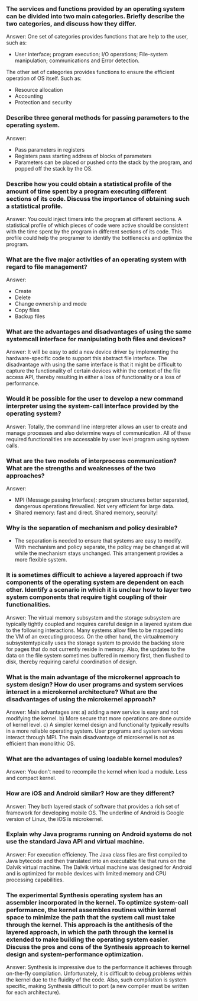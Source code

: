 ### The services and functions provided by an operating system can be divided into two main categories. Briefly describe the two categories, and discuss how they differ.
Answer: One set of categories provides functions that are help to the user, such as:
* User interface; program execution; I/O operations; File-system manipulation; communications and Error detection.

The other set of categories provides functions to ensure the efficient operation of OS itself. Such as:
* Resource allocation
* Accounting
* Protection and security

### Describe three general methods for passing parameters to the operating system.
Answer:
* Pass parameters in registers
* Registers pass starting address of blocks of parameters
* Parameters can be placed or pushed onto the stack by the program, and popped off the stack by the OS.

### Describe how you could obtain a statistical profile of the amount of time spent by a program executing different sections of its code. Discuss the importance of obtaining such a statistical profile.
Answer: You could inject timers into the program at different sections. A statistical profile of which pieces of code were active should be consistent with the time spent by the program in different sections of its code. This profile could help the programer to identify the bottlenecks and optimize the program.

### What are the five major activities of an operating system with regard to file management?
Answer:
* Create
* Delete
* Change ownership and mode
* Copy files
* Backup files

### What are the advantages and disadvantages of using the same systemcall interface for manipulating both files and devices?
Answer: It will be easy to add a new device driver by implementing the hardware-specific code to support this abstract file interface. The disadvantage with using the same interface is that it might be difficult to capture the functionality of certain devices within the context of the file access API, thereby resulting in either a loss of functionality or a loss of performance. 

### Would it be possible for the user to develop a new command interpreter using the system-call interface provided by the operating system?
Answer: Totally, the command line interpreter allows an user to create and manage processes and also determine ways of communication. All of these required functionalities are accessable by user level program using system calls.

### What are the two models of interprocess communication? What are the strengths and weaknesses of the two approaches?
Answer:
* MPI (Message passing Interface):  program structures better separated, dangerous operations firewalled. Not very efficient for large data.
* Shared memory: fast and direct. Shared memory, secruity!

### Why is the separation of mechanism and policy desirable?
* The separation is needed to ensure that systems are easy to modify. With mechanism and policy separate, the policy may be changed at will while the mechanism stays unchanged. This arrangement provides a more flexible system.

### It is sometimes difficult to achieve a layered approach if two components of the operating system are dependent on each other. Identify a scenario in which it is unclear how to layer two system components that require tight coupling of their functionalities.
Answer: The virtual memory subsystem and the storage subsystem are typically tightly coupled and requires careful design in a layered system due to the following interactions. Many systems allow files to be mapped into the VM of an executing process. On the other hand, the virtualmemory subsystemtypically uses the storage system to provide the backing store for pages that do not currently reside in memory. Also, the updates to the data on the file system sometimes buffered in memory first, then flushed to disk, thereby requiring careful coordination of design.

### What is the main advantage of the microkernel approach to system design? How do user programs and system services interact in a microkernel architecture? What are the disadvantages of using the microkernel approach?
Answer: Main advantages are: a) adding a new service is easy and not modifying the kernel. b) More secure that more operations are done outside of kernel level. c) A simpler kernel design and functionality typically results in a more reliable operating system. User programs and system services interact through MPI. The main disadvantage of microkernel is not as efficient than monolithic OS.

### What are the advantages of using loadable kernel modules?
Answer: You don't need to recompile the kernel when load a module. Less and compact kernel.

### How are iOS and Android similar? How are they different?
Answer: They both layered stack of software that provides a rich set of framework for developing mobile OS. The underline of Android is Google version of Linux, the iOS is microkernel.

### Explain why Java programs running on Android systems do not use the standard Java API and virtual machine.
Answer: For execution efficiency. The Java class files are
first compiled to Java bytecode and then translated into an executable file that runs on the Dalvik virtual machine. The Dalvik virtual machine was designed for Android and is optimized for mobile devices with limited memory and
CPU processing capabilities.

### The experimental Synthesis operating system has an assembler incorporated in the kernel. To optimize system-call performance, the kernel assembles routines within kernel space to minimize the path that the system call must take through the kernel. This approach is the antithesis of the layered approach, in which the path through the kernel is extended to make building the operating system easier. Discuss the pros and cons of the Synthesis approach to kernel design and system-performance optimization.
Answer: Synthesis is impressive due to the performance it achieves through on-the-fly compilation. Unfortunately, it is difficult to debug problems within the kernel due to the fluidity of the code. Also, such compilation is system specific, making Synthesis difficult to port (a new compiler must be written for each architecture).